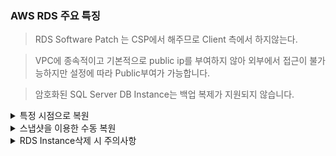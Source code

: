 ### AWS RDS 주요 특징

> RDS Software Patch 는 CSP에서 해주므로 Client 측에서 하지않는다.

> VPC에 종속적이고 기본적으로 public ip를 부여하지 않아 외부에서 접근이 불가능하지만 설정에 따라 Public부여가 가능합니다.

> 암호화된 SQL Server DB Instance는 백업 복제가 지원되지 않습니다.

<details>
<summary>특정 시점으로 복원</summary>
  
![image](https://github.com/user-attachments/assets/da2d1eec-a5d5-49f1-bae5-d862e4479144)

![image](https://github.com/user-attachments/assets/05ad0826-74c6-4156-88c5-b92b7eeab94a)

![image](https://github.com/user-attachments/assets/33786907-2c8d-408c-a62f-52afe26cd55c)

![image](https://github.com/user-attachments/assets/8f185918-c187-4438-a9e5-9d4c3f363943)

RDS에서 복원하게 되면 새로운 Instance로 생성된다.

</details>

<details>
<summary>스냅샷을 이용한 수동 복원</summary>


특정 시점으로 복원과 달리 설정이 동일하게 입력되지 않기 때문에 생성 시에 내용을 잘 확인해야 한다.

</details>

<details>
<summary>RDS Instance삭제 시 주의사항</summary>

최종 스냅샷은 RDS 인스턴스 삭제 직전의 마지막 백업입니다. 실수로 삭제하거나, 삭제 후 데이터 복구가 필요할 때를 대비하는 기능입니다.

자동 백업 보존은 RDS 인스턴스 삭제 후에도 기존에 자동으로 생성되었던 백업들을 일정 기간 동안 유지합니다. 삭제 후에도 이전 시점으로 복구할 가능성을 남겨둡니다.

단, 지금은 테스트로 생성하여 유실될 데이터가 없기 때문에 체크를 해제하여 삭제하여 추가적인 비용이 청구되지 않도록 합니다.

</details>
